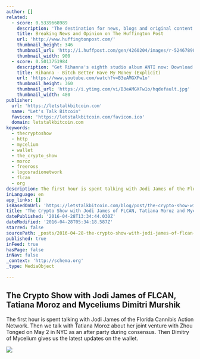 ```yaml
---
author: []
related:
  - score: 0.5339668989
    description: 'The destination for news, blogs and original content offering coverage of US politics, entertainment, style, world news, technology and comedy - Huffington Post'
    title: Breaking News and Opinion on The Huffington Post
    url: 'http://www.huffingtonpost.com/'
    thumbnail_height: 346
    thumbnail_url: 'http://i.huffpost.com/gen/4260204/images/r-524678980-huge.jpg'
    thumbnail_width: 900
  - score: 0.5013751984
    description: "Get Rihanna's eighth studio album ANTI now: Download on TIDAL: http://smarturl.it/downloadANTI Stream on TIDAL: http://smarturl.it/streamANTIdlx Download on iTunes: http://smarturl.it/dlxANTI Download on Google Play: http://smarturl.it/ANTIdlxgp Download on Amazon: http://geni.us/amzANTI Production Company - Iconoclast Director - Robyn Rihanna Fenty & MegaForce Producer - Kathleen Heffernan & Ciarra Pardo Line Producer - Bridgitte Pugh Editor: Douglas Crise Published by Cezame Music, Jamille Pierre, Badrilla Bourelly, Robyn Fenty, Jacques Webster, Kanye West \"Easy to Love\" Performed by Percy Faith."
    title: Rihanna - Bitch Better Have My Money (Explicit)
    url: 'https://www.youtube.com/watch?v=B3eAMGXFw1o'
    thumbnail_height: 360
    thumbnail_url: 'https://i.ytimg.com/vi/B3eAMGXFw1o/hqdefault.jpg'
    thumbnail_width: 480
publisher:
  url: 'https://letstalkbitcoin.com'
  name: "Let's Talk Bitcoin"
  favicon: 'https://letstalkbitcoin.com/favicon.ico'
  domain: letstalkbitcoin.com
keywords:
  - thecryptoshow
  - http
  - mycelium
  - wallet
  - the_crypto_show
  - moroz
  - freeross
  - logosradionetwork
  - flcan
  - org
description: The first hour is spent talking with Jodi James of the Florida Cannibis Action Network. Then we talk with Tatiana Moroz about her joint venture with Zhou Tonged on May 2 in NYC as an after party during consensus. Then Dimitry of Mycelium gives us the latest updates on the wallet.
inLanguage: en
app_links: []
isBasedOnUrl: 'https://letstalkbitcoin.com/blog/post/the-crypto-show-with-jodi-james-of-flcan-tatiana-moroz-and-myceliums-dimitri-murshik'
title: 'The Crypto Show with Jodi James of FLCAN, Tatiana Moroz and Myceliums Dimitri Murshik'
datePublished: '2016-04-28T13:34:44.030Z'
dateModified: '2016-04-28T05:34:18.587Z'
starred: false
sourcePath: _posts/2016-04-28-the-crypto-show-with-jodi-james-of-flcan-tatiana-moroz-and.md
published: true
inFeed: true
hasPage: false
inNav: false
_context: 'http://schema.org'
_type: MediaObject

---
```

<article style=""><h1>The Crypto Show with Jodi James of FLCAN, Tatiana Moroz and Myceliums Dimitri Murshik</h1><p>The first hour is spent talking with Jodi James of the Florida Cannibis Action Network. Then we talk with Tatiana Moroz about her joint venture with Zhou Tonged on May 2 in NYC as an after party during consensus. Then Dimitry of Mycelium gives us the latest updates on the wallet.</p><img src="https://letstalkbitcoin.com/files/blogs/1770-8bc4746a2d89aeed546b9b9685a00672ee289f0ba61a3b5cc6728c901db84de9.jpg" /></article>